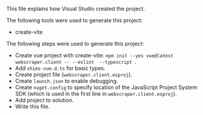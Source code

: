 This file explains how Visual Studio created the project.

The following tools were used to generate this project:
- create-vite

The following steps were used to generate this project:
- Create vue project with create-vite: `npm init --yes vue@latest webscraper.client -- --eslint  --typescript `.
- Add `shims-vue.d.ts` for basic types.
- Create project file (`webscraper.client.esproj`).
- Create `launch.json` to enable debugging.
- Create `nuget.config` to specify location of the JavaScript Project System SDK (which is used in the first line in `webscraper.client.esproj`).
- Add project to solution.
- Write this file.
